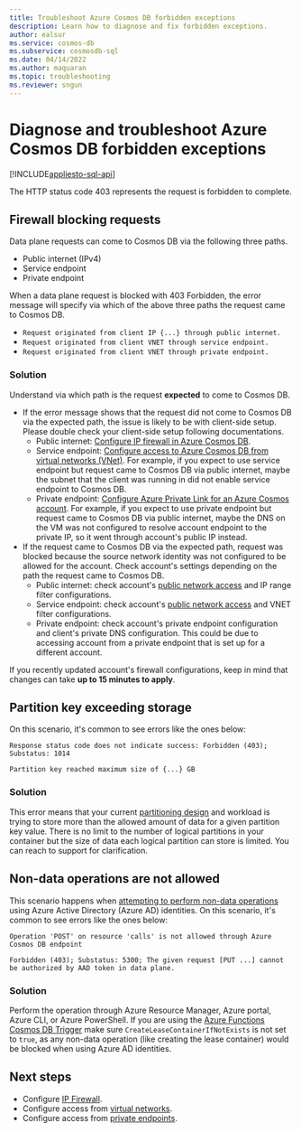```yaml
---
title: Troubleshoot Azure Cosmos DB forbidden exceptions
description: Learn how to diagnose and fix forbidden exceptions.
author: ealsur
ms.service: cosmos-db
ms.subservice: cosmosdb-sql
ms.date: 04/14/2022
ms.author: maquaran
ms.topic: troubleshooting
ms.reviewer: sngun
---
```


# Diagnose and troubleshoot Azure Cosmos DB forbidden exceptions
[!INCLUDE[appliesto-sql-api](../includes/appliesto-sql-api.md)]

The HTTP status code 403 represents the request is forbidden to complete.

## Firewall blocking requests

Data plane requests can come to Cosmos DB via the following three paths.

- Public internet (IPv4)
- Service endpoint
- Private endpoint

When a data plane request is blocked with 403 Forbidden, the error message will specify via which of the above three paths the request came to Cosmos DB.

- `Request originated from client IP {...} through public internet.`
- `Request originated from client VNET through service endpoint.`
- `Request originated from client VNET through private endpoint.`

### Solution

Understand via which path is the request **expected** to come to Cosmos DB.
   - If the error message shows that the request did not come to Cosmos DB via the expected path, the issue is likely to be with client-side setup. Please double check your client-side setup following documentations.
      - Public internet: [Configure IP firewall in Azure Cosmos DB](../how-to-configure-firewall.md).
      - Service endpoint: [Configure access to Azure Cosmos DB from virtual networks (VNet)](../how-to-configure-vnet-service-endpoint.md). For example, if you expect to use service endpoint but request came to Cosmos DB via public internet, maybe the subnet that the client was running in did not enable service endpoint to Cosmos DB.
      - Private endpoint: [Configure Azure Private Link for an Azure Cosmos account](../how-to-configure-private-endpoints.md). For example, if you expect to use private endpoint but request came to Cosmos DB via public internet, maybe the DNS on the VM was not configured to resolve account endpoint to the private IP, so it went through account's public IP instead.
   - If the request came to Cosmos DB via the expected path, request was blocked because the source network identity was not configured to be allowed for the account. Check account's settings depending on the path the request came to Cosmos DB.
      - Public internet: check account's [public network access](../how-to-configure-private-endpoints.md#blocking-public-network-access-during-account-creation) and IP range filter configurations.
      - Service endpoint: check account's [public network access](../how-to-configure-private-endpoints.md#blocking-public-network-access-during-account-creation) and VNET filter configurations.
      - Private endpoint: check account's private endpoint configuration and client's private DNS configuration. This could be due to accessing account from a private endpoint that is set up for a different account.

If you recently updated account's firewall configurations, keep in mind that changes can take **up to 15 minutes to apply**.

## Partition key exceeding storage
On this scenario, it's common to see errors like the ones below:

```
Response status code does not indicate success: Forbidden (403); Substatus: 1014
```

```
Partition key reached maximum size of {...} GB
```

### Solution
This error means that your current [partitioning design](../partitioning-overview.md#logical-partitions) and workload is trying to store more than the allowed amount of data for a given partition key value. There is no limit to the number of logical partitions in your container but the size of data each logical partition can store is limited. You can reach to support for clarification.

## Non-data operations are not allowed
This scenario happens when [attempting to perform non-data operations](../how-to-setup-rbac.md#permission-model) using Azure Active Directory (Azure AD) identities. On this scenario, it's common to see errors like the ones below:

```
Operation 'POST' on resource 'calls' is not allowed through Azure Cosmos DB endpoint
```
```
Forbidden (403); Substatus: 5300; The given request [PUT ...] cannot be authorized by AAD token in data plane.
```

### Solution
Perform the operation through Azure Resource Manager, Azure portal, Azure CLI, or Azure PowerShell.
If you are using the [Azure Functions Cosmos DB Trigger](../../azure-functions/functions-bindings-cosmosdb-v2-trigger.md) make sure `CreateLeaseContainerIfNotExists` is not set to `true`, as any non-data operation (like creating the lease container) would be blocked when using Azure AD identities.

## Next steps
* Configure [IP Firewall](../how-to-configure-firewall.md).
* Configure access from [virtual networks](../how-to-configure-vnet-service-endpoint.md).
* Configure access from [private endpoints](../how-to-configure-private-endpoints.md).
